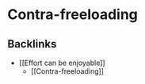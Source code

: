 # Contra-freeloading

## Backlinks
* [[Effort can be enjoyable]]
	* [[Contra-freeloading]]

<!-- {BearID:34C7FD54-7704-4AF5-AE41-8A8A25A1FA1F-90567-0000362C78656629} -->
